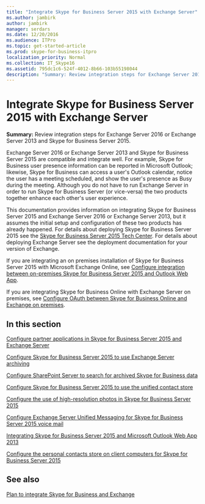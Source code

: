 ```yaml
---
title: "Integrate Skype for Business Server 2015 with Exchange Server"
ms.author: jambirk
author: jambirk
manager: serdars
ms.date: 12/20/2016
ms.audience: ITPro
ms.topic: get-started-article
ms.prod: skype-for-business-itpro
localization_priority: Normal
ms.collection: IT_Skype16
ms.assetid: 795dc1c6-524f-4012-8b66-103b55198044
description: "Summary: Review integration steps for Exchange Server 2016 or Exchange Server 2013 and Skype for Business Server 2015."
---
```


# Integrate Skype for Business Server 2015 with Exchange Server
 
**Summary:** Review integration steps for Exchange Server 2016 or Exchange Server 2013 and Skype for Business Server 2015.
  
Exchange Server 2016 or Exchange Server 2013 and Skype for Business Server 2015 are compatible and integrate well. For example, Skype for Business user presence information can be reported in Microsoft Outlook; likewise, Skype for Business can access a user's Outlook calendar, notice the user has a meeting scheduled, and show the user's presence as Busy during the meeting. Although you do not have to run Exchange Server in order to run Skype for Business Server (or vice-versa) the two products together enhance each other's user experience.
  
This documentation provides information on integrating Skype for Business Server 2015 and Exchange Server 2016 or Exchange Server 2013, but it assumes the initial setup and configuration of these two products has already happened. For details about deploying Skype for Business Server 2015 see the [Skype for Business Server 2015 Tech Center](https://go.microsoft.com/fwlink/p/?LinkId=246127). For details about deploying Exchange Server see the deployment documentation for your version of Exchange.
  
If you are integrating an on premises installation of Skype for Business Server 2015 with Microsoft Exchange Online, see [Configure integration between on-premises Skype for Business Server 2015 and Outlook Web App](outlook-web-app.md).
  
If you are integrating Skype for Business Online with Exchange Server on premises, see [Configure OAuth between Skype for Business Online and Exchange on premises](oauth-with-online-and-on-premises.md).
  
## In this section

[Configure partner applications in Skype for Business Server 2015 and Exchange Server](configure-partner-applications.md)
  
[Configure Skype for Business Server 2015 to use Exchange Server archiving](use-exchange-archiving.md)
  
[Configure SharePoint Server to search for archived Skype for Business data](sharepoint-to-search-for-archived-data.md)
  
[Configure Skype for Business Server 2015 to use the unified contact store](use-the-unified-contact-store.md)
  
[Configure the use of high-resolution photos in Skype for Business Server 2015](high-resolution-photos.md)
  
[Configure Exchange Server Unified Messaging for Skype for Business Server 2015 voice mail](exchangeunified-messaging-for-voice-mail.md)
  
[Integrating Skype for Business Server 2015 and Microsoft Outlook Web App 2013](http://technet.microsoft.com/library/513d4cc7-aa87-4f68-b99d-d58b63bdf242.aspx)
  
[Configure the personal contacts store on client computers for Skype for Business Server 2015](personal-contacts-store.md)
  
## See also

[Plan to integrate Skype for Business and Exchange](../../plan-your-deployment/integrate-with-exchange/integrate-with-exchange.md)
